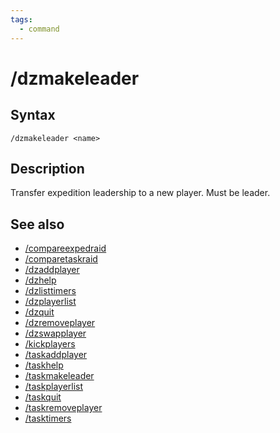 ```yaml
---
tags:
  - command
---
```


# /dzmakeleader

## Syntax

<!--cmd-syntax-start-->
```eqcommand
/dzmakeleader <name>
```
<!--cmd-syntax-end-->

## Description

<!--cmd-desc-start-->
Transfer expedition leadership to a new player. Must be leader.
<!--cmd-desc-end-->

## See also

- [/compareexpedraid](cmd-compareexpedraid.md)
- [/comparetaskraid](cmd-comparetaskraid.md)
- [/dzaddplayer](cmd-dzaddplayer.md)
- [/dzhelp](cmd-dzhelp.md)
- [/dzlisttimers](cmd-dzlisttimers.md)
- [/dzplayerlist](cmd-dzplayerlist.md)
- [/dzquit](cmd-dzquit.md)
- [/dzremoveplayer](cmd-dzremoveplayer.md)
- [/dzswapplayer](cmd-dzswapplayer.md)
- [/kickplayers](cmd-kickplayers.md)
- [/taskaddplayer](cmd-taskaddplayer.md)
- [/taskhelp](cmd-taskhelp.md)
- [/taskmakeleader](cmd-taskmakeleader.md)
- [/taskplayerlist](cmd-taskplayerlist.md)
- [/taskquit](cmd-taskquit.md)
- [/taskremoveplayer](cmd-taskremoveplayer.md)
- [/tasktimers](cmd-tasktimers.md)